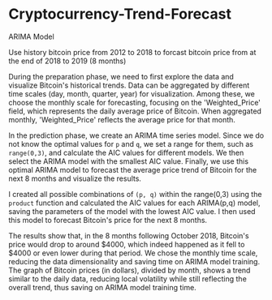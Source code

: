 # Cryptocurrency-Trend-Forecast
ARIMA Model

Use history bitcoin price from 2012 to 2018 to forcast bitcoin price from at the end of 2018 to 2019 (8 months)

During the preparation phase, we need to first explore the data and visualize Bitcoin's historical trends. Data can be aggregated by different time scales (day, month, quarter, year) for visualization. Among these, we choose the monthly scale for forecasting, focusing on the 'Weighted_Price' field, which represents the daily average price of Bitcoin. When aggregated monthly, 'Weighted_Price' reflects the average price for that month.

In the prediction phase, we create an ARIMA time series model. Since we do not know the optimal values for `p` and `q`, we set a range for them, such as `range(0,3)`, and calculate the AIC values for different models. We then select the ARIMA model with the smallest AIC value. Finally, we use this optimal ARIMA model to forecast the average price trend of Bitcoin for the next 8 months and visualize the results.

I created all possible combinations of `(p, q)` within the range(0,3) using the `product` function and calculated the AIC values for each ARIMA(p,q) model, saving the parameters of the model with the lowest AIC value. I then used this model to forecast Bitcoin's price for the next 8 months. 

The results show that, in the 8 months following October 2018, Bitcoin's price would drop to around $4000, which indeed happened as it fell to $4000 or even lower during that period. We chose the monthly time scale, reducing the data dimensionality and saving time on ARIMA model training. The graph of Bitcoin prices (in dollars), divided by month, shows a trend similar to the daily data, reducing local volatility while still reflecting the overall trend, thus saving on ARIMA model training time.
